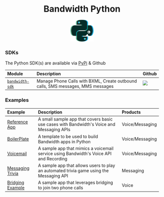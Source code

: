 <div align="center">

# Bandwidth Python

<img src="https://github.com/Bandwidth/examples/raw/master/.readme_images/python.png" width="15%">

</div>

### SDKs

The Python SDK(s) are available via [PyPi](https://pypi.org/) & Github

| Module                                                     | Description                                                                     | Github                                            |
|:-----------------------------------------------------------|:--------------------------------------------------------------------------------|:--------------------------------------------------|
| [`bandwidth-sdk`](https://pypi.org/project/bandwidth-sdk/) | Manage Phone Calls with BXML, Create outbound calls, SMS messages, MMS messages | [<img src="https://github.com/favicon.ico">](https://github.com/Bandwidth/python-sdk) |

### Examples

| Example                                       | Description                                                                              | Products        |
|:----------------------------------------------|:-----------------------------------------------------------------------------------------|:----------------|
| [Reference App](BandwidthReferenceApp) | A small sample app that covers basic use cases with Bandwidth's Voice and Messaging APIs | Voice/Messaging |
| [BoilerPlate](BoilerPlate)             | A template to be used to build Bandwidth apps in Python                                  | Voice/Messaging |
| [Voicemail](RecordingApp)              | A sample app that mimics a voicemail service using Bandwidth's Voice API and Recording   | Voice/Messaging |
| [Messaging Trivia](MessagingTrivia)    | A sample app that allows users to play an automated trivia game using the Messaging API  | Messaging       |
| [Bridging Example](BridgingExample)    | A sample app that leverages bridging to join two phone calls                             | Voice           |
